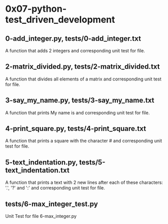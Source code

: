 # 0x07-python-test_driven_development
## 0-add_integer.py, tests/0-add_integer.txt
A function that adds 2 integers and corresponding unit test for file.
## 2-matrix_divided.py, tests/2-matrix_divided.txt
A function that divides all elements of a matrix and corresponding unit test for file.
## 3-say_my_name.py, tests/3-say_my_name.txt
A function that prints My name is <first name> <last name> and corresponding unit test for file.
## 4-print_square.py, tests/4-print_square.txt
A function that prints a square with the character # and corresponding unit test for file.
## 5-text_indentation.py, tests/5-text_indentation.txt
A function that prints a text with 2 new lines after each of these characters: '.', '?' and ':' and corresponding unit test for file.
## tests/6-max_integer_test.py
Unit Test for file 6-max_integer.py
